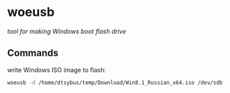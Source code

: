 # woeusb

*tool for making Windows boot flash drive*

## Commands

write Windows ISO image to flash:
```bash
woeusb -d /home/dtsybus/temp/Download/Win8.1_Russian_x64.iso /dev/sdb
```
